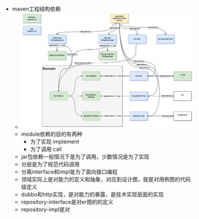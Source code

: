 - maven工程结构依赖
	- ![image.png](../assets/image_1663212152217_0.png)
	- module依赖的目的有两种
		- 为了实现 implement
		- 为了调用 call
	- jar包依赖一般情况下是为了调用，少数情况是为了实现
	- 分层是为了规范代码调用
	- 分离interface和impl是为了面向接口编程
	- 领域实际上是对能力的定义和抽象，对应到设计图，就是对用例图的代码级定义
	- dubbo和http实现，是对能力的暴露，是技术实现层面的实现
	- repository-interface是对er图的的定义
	- repository-impl是对